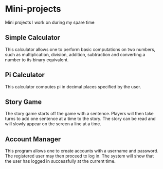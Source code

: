 # Mini-projects
Mini projects I work on during my spare time

Simple Calculator
------------------------------------------------------------------------
This calculator allows one to perform basic computations on two numbers, 
such as multiplication, division, addition, subtraction and converting a number
to its binary equivalent.

Pi Calculator
------------------------------------------------------------------------
This calculator computes pi in decimal places specified by the user.

Story Game
-----------------------------------------------------------------------
The story game starts off the game with a sentence.
Players will then take turns to add one sentence at a time to the story.
The story can be read and will slowly appear on the screen a line at a time.

Account Manager
------------------------------------------------------------------------
This program allows one to create accounts with a username and password.
The registered user may then proceed to log in.
The system will show that the user has logged in successfully at the current time.
